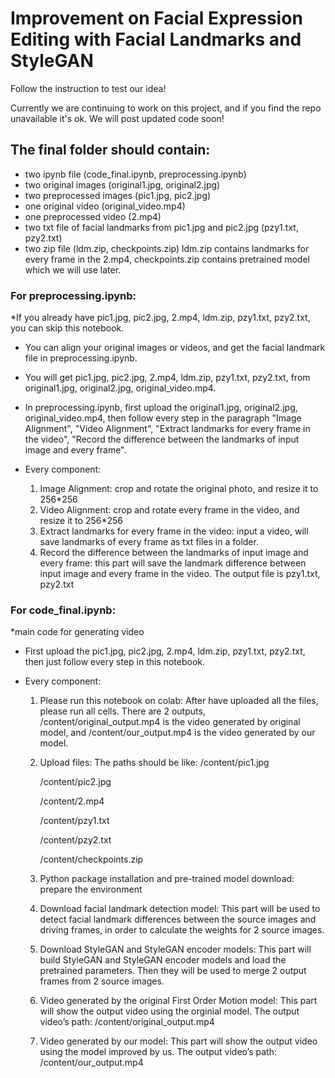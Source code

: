 <!-- # 592final_project_2021fall -->
# Improvement on Facial Expression Editing with Facial Landmarks and StyleGAN
<!-- This is README of the 592 final project of team 4, 2021 fall. -->

<!-- 1. Please check the screenshot in the folder zhaoyingpan/592final_project_2021fall/proof_of_timestamp!

2. This is our original folder and you can check the history. https://drive.google.com/drive/folders/1Hy2jX85v5t_FAGqzBhbV8-Qja0fVVQEw?usp=sharing We opened the RITA2.ipynb and progress_report.pptx after the screenshot, but you can right click "manage version" to check that we didn't change the notebook today.

3. We've arranged final codes in the two notebooks (592code_final.ipynb, preprocessing.ipynb) from original RITA2.ipynb, and faciallandmark.ipynb. 

4. Please open the link to obtain all images, videos, and other neccessay files.
*(checkpoints.zip can't be uploaded to github due to its size, other files have been included in this repository)
https://drive.google.com/drive/folders/12a-__j0YzMOlSbQULqcB6RihZBAgyGlC?usp=sharing -->
Follow the instruction to test our idea!

Currently we are continuing to work on this project, and if you find the repo unavailable it's ok. We will post updated code soon!

## The final folder should contain:
* two ipynb file (code_final.ipynb, preprocessing.ipynb)
* two original images (original1.jpg, original2.jpg)
* two preprocessed images (pic1.jpg, pic2.jpg)
* one original video (original_video.mp4)
* one preprocessed video (2.mp4)
* two txt file of facial landmarks from pic1.jpg and pic2.jpg (pzy1.txt, pzy2.txt)
* two zip file (ldm.zip, checkpoints.zip)
    ldm.zip contains landmarks for every frame in the 2.mp4, checkpoints.zip contains pretrained model which we will use later.
 

### For preprocessing.ipynb:

*If you already have pic1.jpg, pic2.jpg, 2.mp4, ldm.zip, pzy1.txt, pzy2.txt, you can skip this notebook.

* You can align your original images or videos, and get the facial landmark file in preprocessing.ipynb.

* You will get pic1.jpg, pic2.jpg, 2.mp4, ldm.zip, pzy1.txt, pzy2.txt, from original1.jpg, original2.jpg, original_video.mp4.

* In preprocessing.ipynb, first upload the original1.jpg, original2.jpg, original_video.mp4, then follow every step in the paragraph "Image Alignment", "Video Alignment", "Extract landmarks for every frame in the video", "Record the difference between the landmarks of input image and every frame".

* Every component:
    1. Image Alignment: crop and rotate the original photo, and resize it to 256\*256
    2. Video Alignment: crop and rotate every frame in the video, and resize it to 256\*256
    3. Extract landmarks for every frame in the video: input a video, will save landmarks of every frame as txt files in a folder.
    4. Record the difference between the landmarks of input image and every frame: this part will save the landmark difference between input image and every frame in the video. The output file is pzy1.txt, pzy2.txt

### For code_final.ipynb:

*main code for generating video

* First upload the pic1.jpg, pic2.jpg, 2.mp4, ldm.zip, pzy1.txt, pzy2.txt, then just follow every step in this notebook.

* Every component:
    1. Please run this notebook on colab: After have uploaded all the files, please run all cells. There are 2 outputs, /content/original_output.mp4 is the video generated by original model, and /content/our_output.mp4 is the video generated by our model.
    2. Upload files: The paths should be like:
        /content/pic1.jpg
        
        /content/pic2.jpg
        
        /content/2.mp4
        
        /content/pzy1.txt
        
        /content/pzy2.txt
        
        /content/checkpoints.zip
    3. Python package installation and pre-trained model download: prepare the environment
    4. Download facial landmark detection model: This part will be used to detect facial landmark differences between the source images and driving frames, in order to calculate the weights for 2 source images.
    5. Download StyleGAN and StyleGAN encoder models: This part will build StyleGAN and StyleGAN encoder models and load the pretrained parameters. Then they will be used to merge 2 output frames from 2 source images.
    6. Video generated by the original First Order Motion model: This part will show the output video using the orginial model. The output video’s path: /content/original_output.mp4
    7. Video generated by our model: This part will show the output video using the model improved by us. The output video’s path: /content/our_output.mp4





